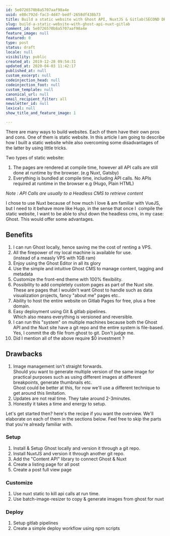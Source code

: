 ```yaml
---
id: 5e0726570b8a5707aaf98a4e
uuid: e80c792d-fac3-4d47-bedf-2658df438b73
title: Build a static website with Ghost API, NuxtJS & Gitlab(SECOND DRAFT)
slug: build-a-static-website-with-ghost-api-nuxt-gitlab
comment_id: 5e0726570b8a5707aaf98a4e
feature_image: null
featured: 0
type: post
status: draft
locale: null
visibility: public
created_at: 2019-12-28 09:54:31
updated_at: 2020-04-03 11:42:17
published_at: null
custom_excerpt: null
codeinjection_head: null
codeinjection_foot: null
custom_template: null
canonical_url: null
email_recipient_filter: all
newsletter_id: null
lexical: null
show_title_and_feature_image: 1

---
```


There are many ways to build websites. Each of them have their own pros and cons. One of them is static website. In this article I am going to describe how I built a static website while also overcoming some disadvantages of the latter by using little tricks.

Two types of static website:

1.  The pages are rendered at compile time, however all API calls are still done at runtime by the browser. (e.g Nuxt, Gatsby)
2.  Everything is bundled at compile time, including API calls. No APIs required at runtime in the browser e.g (Hugo, Plain HTML)

_Note : API Calls are usually to a Headless CMS to retrieve content_

I chose to use Nuxt because of how much I love & am familiar with VueJS, but I need to it behave more like Hugo, in the sense that once I  compile the static website, I want to be able to shut down the headless cms, in my case: Ghost. This would offer some advantages.

## Benefits

1.  I can run Ghost locally, hence saving me the cost of renting a VPS.
2.  All the firepower of my local machine is available for use.  
    (instead of a measly VPS with 1GB ram)
3.  Enjoy using the Ghost Editor in all its glory
4.  Use the simple and intuitive Ghost CMS to manage content, tagging and metadata
5.  Customize the front-end theme with 100% flexibility.
6.  Possibility to add completely custom pages as part of the Nuxt site. These are pages that I wouldn't want Ghost to handle such as data visualization projects, fancy "about me" pages etc..
7.  Ability to host the entire website on Gitlab Pages for free, plus a free domain.
8.  Easy deployment using Git & gitlab pipelines.  
    Which also means everything is versioned and reversible.
9.  I can run this "system" on multiple machines because both the Ghost API and the Nuxt site have a git repo and the entire system is file-based. Yes, I commit the db file from ghost to git. Don't judge me.
10.  Did I mention all of the above require $0 investment ?

## Drawbacks

1.  Image management isn't straight forwards.  
    Should you want to generate multiple version of the same image for practical purposes such as using different images at different breakpoints, generate thumbnails etc.  
    Ghost could be better at this, for now we'll use a different technique to get around this limitation.
2.  Updates are not real time. They take around 2-3minutes.
3.  Honestly it takes a time and energy to setup.

Let's get started then? here's the recipe if you want the overview. We'll elaborate on each of them in the sections below. Feel free to skip the parts that you're already familiar with.

### Setup

1.  Install & Setup Ghost locally and version it through a git repo.
2.  Install NuxtJS and version it through another git repo.
3.  Add the "Content API" library to connect Ghost & Nuxt
4.  Create a listing page for all post
5.  Create a post full view page

### Customize

1.  Use nuxt static to kill api calls at run time.
2.  Use batch-image-resizer to copy & generate images from ghost for nuxt

### Deploy

1.  Setup gitlab pipelines
2.  Create a simple deploy workflow using npm scripts